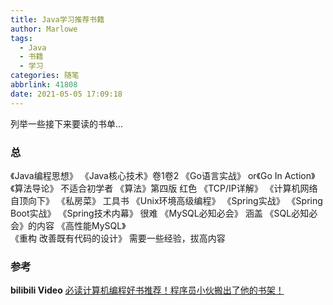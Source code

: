 ```yaml
---
title: Java学习推荐书籍
author: Marlowe
tags:
  - Java
  - 书籍
  - 学习
categories: 随笔
abbrlink: 41808
date: 2021-05-05 17:09:18
---
```


列举一些接下来要读的书单...
<!--more-->

### 总

《Java编程思想》
《Java核心技术》卷1卷2
《Go语言实战》 or《Go In Action》
《算法导论》 不适合初学者
《算法》第四版 红色 
《TCP/IP详解》
《计算机网络 自顶向下》
《私房菜》  工具书
《Unix环境高级编程》
《Spring实战》
《Spring Boot实战》
《Spring技术内幕》 很难
《MySQL必知必会》   涵盖 《SQL必知必会》的内容
《高性能MySQL》  
《重构 改善既有代码的设计》 需要一些经验，拔高内容

### 参考

**bilibili Video** [必读计算机编程好书推荐！程序员小伙搬出了他的书架！](https://www.bilibili.com/video/BV1kJ411W7pi/?spm_id_from=333.788.recommend_more_video.5)
